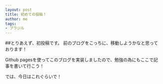 ```yaml
---
layout: post
title: 初めての投稿！
author: me
tags:
- ブラジル
---
```


##とりあえず、初投稿です。
前のブログをこっちに、移動しようかなと思っております！

Github pagesを使ってこのブログを実装しましたので、勉強の為にもここで記事を書いて行こう！

では、今日はこれぐらいで！